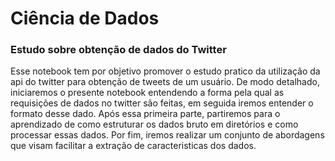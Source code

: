 # Ciência de Dados
### Estudo sobre obtenção de dados do Twitter

   Esse notebook tem por objetivo promover o estudo pratico da utilização da api do twitter para obtenção de tweets de um usuário. De modo detalhado, iniciaremos o presente notebook entendendo a forma pela qual as requisições de dados no twitter são feitas, em seguida iremos entender o formato desse dado. Após essa primeira parte, partiremos para o aprendizado de como estruturar os dados bruto em diretórios e como processar essas dados. Por fim, iremos realizar um conjunto de abordagens que visam facilitar a extração de caracteristicas dos dados.

